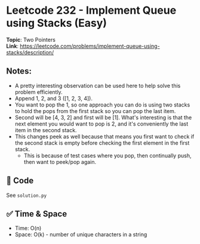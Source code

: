 # Leetcode 232 - Implement Queue using Stacks (Easy)

**Topic**: Two Pointers  
**Link**: https://leetcode.com/problems/implement-queue-using-stacks/description/

## Notes: 
 - A pretty interesting observation can be used here to help solve this problem efficiently. 
 - Append 1, 2, and 3 ([1, 2, 3, 4]). 
 - You want to pop the 1, so one approach you can do is using two stacks to hold the pops from the first stack so you can pop the last item. 
 - Second will be [4, 3, 2] and first will be [1]. What's interesting is that the next element you would want to pop is 2, and it's conveniently the last item in the second stack. 
 - This changes peek as well because that means you first want to check if the second stack is empty before checking the first element in the first stack.
    - This is because of test cases where you pop, then continually push, then want to peek/pop again. 

## 🧪 Code
See `solution.py`

## ✅ Time & Space
- Time: O(n)
- Space: O(k) - number of unique characters in a string